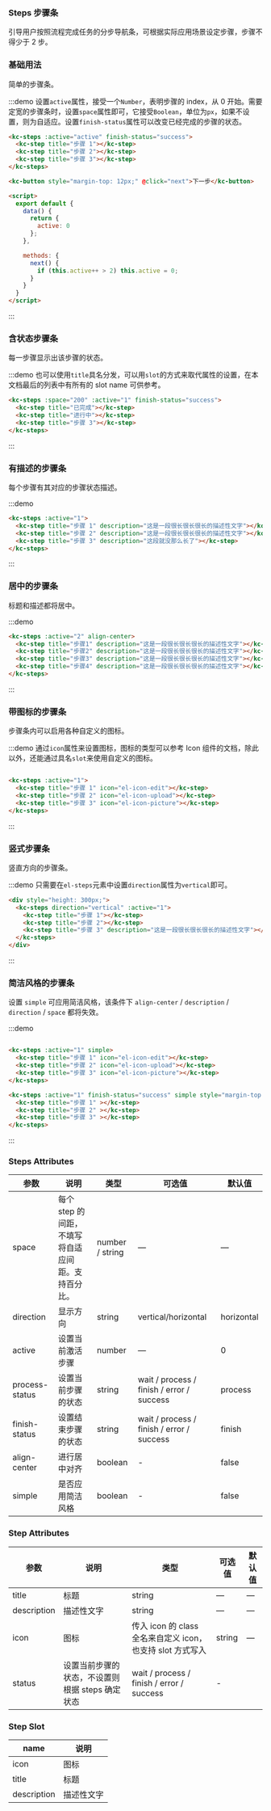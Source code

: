 <script>
  export default {
    data() {
      return {
        active: 0
      };
    },

    methods: {
      next() {
        if (this.active++ > 2) this.active = 0;
      }
    }
  }
</script>

### Steps 步骤条
引导用户按照流程完成任务的分步导航条，可根据实际应用场景设定步骤，步骤不得少于 2 步。

### 基础用法

简单的步骤条。

:::demo 设置`active`属性，接受一个`Number`，表明步骤的 index，从 0 开始。需要定宽的步骤条时，设置`space`属性即可，它接受`Boolean`，单位为`px`，如果不设置，则为自适应。设置`finish-status`属性可以改变已经完成的步骤的状态。
```html
<kc-steps :active="active" finish-status="success">
  <kc-step title="步骤 1"></kc-step>
  <kc-step title="步骤 2"></kc-step>
  <kc-step title="步骤 3"></kc-step>
</kc-steps>

<kc-button style="margin-top: 12px;" @click="next">下一步</kc-button>

<script>
  export default {
    data() {
      return {
        active: 0
      };
    },

    methods: {
      next() {
        if (this.active++ > 2) this.active = 0;
      }
    }
  }
</script>
```
:::

### 含状态步骤条

每一步骤显示出该步骤的状态。

:::demo 也可以使用`title`具名分发，可以用`slot`的方式来取代属性的设置，在本文档最后的列表中有所有的 slot name 可供参考。
```html
<kc-steps :space="200" :active="1" finish-status="success">
  <kc-step title="已完成"></kc-step>
  <kc-step title="进行中"></kc-step>
  <kc-step title="步骤 3"></kc-step>
</kc-steps>
```
:::

### 有描述的步骤条

每个步骤有其对应的步骤状态描述。

:::demo
```html
<kc-steps :active="1">
  <kc-step title="步骤 1" description="这是一段很长很长很长的描述性文字"></kc-step>
  <kc-step title="步骤 2" description="这是一段很长很长很长的描述性文字"></kc-step>
  <kc-step title="步骤 3" description="这段就没那么长了"></kc-step>
</kc-steps>
```
:::

### 居中的步骤条

标题和描述都将居中。

:::demo
```html
<kc-steps :active="2" align-center>
  <kc-step title="步骤1" description="这是一段很长很长很长的描述性文字"></kc-step>
  <kc-step title="步骤2" description="这是一段很长很长很长的描述性文字"></kc-step>
  <kc-step title="步骤3" description="这是一段很长很长很长的描述性文字"></kc-step>
  <kc-step title="步骤4" description="这是一段很长很长很长的描述性文字"></kc-step>
</kc-steps>
```
:::

### 带图标的步骤条
步骤条内可以启用各种自定义的图标。

:::demo 通过`icon`属性来设置图标，图标的类型可以参考 Icon 组件的文档，除此以外，还能通过具名`slot`来使用自定义的图标。
```html

<kc-steps :active="1">
  <kc-step title="步骤 1" icon="el-icon-edit"></kc-step>
  <kc-step title="步骤 2" icon="el-icon-upload"></kc-step>
  <kc-step title="步骤 3" icon="el-icon-picture"></kc-step>
</kc-steps>
```
:::

### 竖式步骤条

竖直方向的步骤条。

:::demo 只需要在`el-steps`元素中设置`direction`属性为`vertical`即可。
```html
<div style="height: 300px;">
  <kc-steps direction="vertical" :active="1">
    <kc-step title="步骤 1"></kc-step>
    <kc-step title="步骤 2"></kc-step>
    <kc-step title="步骤 3" description="这是一段很长很长很长的描述性文字"></kc-step>
  </kc-steps>
</div>
```
:::

### 简洁风格的步骤条
设置 `simple` 可应用简洁风格，该条件下 `align-center` / `description` / `direction` / `space` 都将失效。

:::demo
```html

<kc-steps :active="1" simple>
  <kc-step title="步骤 1" icon="el-icon-edit"></kc-step>
  <kc-step title="步骤 2" icon="el-icon-upload"></kc-step>
  <kc-step title="步骤 3" icon="el-icon-picture"></kc-step>
</kc-steps>

<kc-steps :active="1" finish-status="success" simple style="margin-top: 20px">
  <kc-step title="步骤 1" ></kc-step>
  <kc-step title="步骤 2" ></kc-step>
  <kc-step title="步骤 3" ></kc-step>
</kc-steps>
```
:::

### Steps Attributes

| 参数      | 说明    | 类型      | 可选值       | 默认值   |
|---------- |-------- |---------- |-------------  |-------- |
| space | 每个 step 的间距，不填写将自适应间距。支持百分比。 | number / string | — | — |
| direction | 显示方向 | string | vertical/horizontal | horizontal |
| active | 设置当前激活步骤  | number | — | 0 |
| process-status | 设置当前步骤的状态 | string | wait / process / finish / error / success | process |
| finish-status | 设置结束步骤的状态 | string | wait / process / finish / error / success | finish |
| align-center | 进行居中对齐 | boolean | - | false |
| simple | 是否应用简洁风格 | boolean | - | false |

### Step Attributes
| 参数      | 说明    | 类型      | 可选值       | 默认值   |
|---------- |-------- |---------- |-------------  |-------- |
| title | 标题 | string | — | — |
| description | 描述性文字 | string | — | — |
| icon | 图标 | 传入 icon 的 class 全名来自定义 icon，也支持 slot 方式写入 | string | — |
| status | 设置当前步骤的状态，不设置则根据 steps 确定状态 | wait / process / finish / error / success | - |

### Step Slot
| name | 说明  |
|----|----|
| icon | 图标 |
| title | 标题 |
| description | 描述性文字 |
